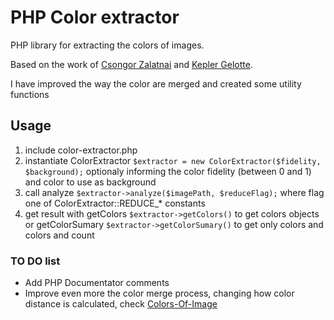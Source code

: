 # PHP Color extractor

PHP library for extracting  the colors of images.

Based on the work of [Csongor Zalatnai](http://www.phpclasses.org/browse/package/3370.html) and [Kepler Gelotte](http://www.coolphptools.com/color_extract).

I have improved the way the color are merged and created some utility functions


## Usage

1. include color-extractor.php
2. instantiate ColorExtractor `$extractor = new ColorExtractor($fidelity, $background);` optionaly informing the color fidelity (between 0 and 1) and color to use as background
3. call analyze `$extractor->analyze($imagePath, $reduceFlag);` where flag one of ColorExtractor::REDUCE_* constants
4. get result with getColors `$extractor->getColors()` to get colors objects or getColorSumary `$extractor->getColorSumary()` to get only colors and colors and count

### TO DO list

- Add PHP Documentator comments
- Improve even more the color merge process, changing how color distance is calculated, check [Colors-Of-Image](https://github.com/humanmade/Colors-Of-Image)
